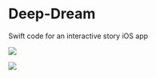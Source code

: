# Deep-Dream
Swift code for an interactive story iOS app

![](https://gyazo.com/05748a559ac8d69ba9dbd1962b5d7687)

![](./assets/GitHub-GIF/README.gif)

